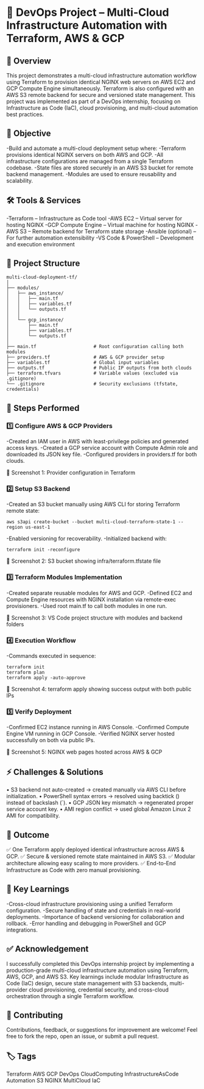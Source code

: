 # 🚀 DevOps Project – Multi-Cloud Infrastructure Automation with Terraform, AWS & GCP

## 🧩 Overview
This project demonstrates a multi-cloud infrastructure automation workflow using Terraform to provision identical NGINX web servers on AWS EC2 and GCP Compute Engine simultaneously.
Terraform is also configured with an AWS S3 remote backend for secure and versioned state management.
This project was implemented as part of a DevOps internship, focusing on Infrastructure as Code (IaC), cloud provisioning, and multi-cloud automation best practices.

## 📌 Objective

-Build and automate a multi-cloud deployment setup where:
-Terraform provisions identical NGINX servers on both AWS and GCP.
-All infrastructure configurations are managed from a single Terraform codebase.
-State files are stored securely in an AWS S3 bucket for remote backend management.
-Modules are used to ensure reusability and scalability.

## 🛠 Tools & Services

-Terraform – Infrastructure as Code tool
-AWS EC2 – Virtual server for hosting NGINX
-GCP Compute Engine – Virtual machine for hosting NGINX
-AWS S3 – Remote backend for Terraform state storage
-Ansible (optional) – For further automation extensibility
-VS Code & PowerShell – Development and execution environment

## 📂 Project Structure

```
multi-cloud-deployment-tf/
│
├── modules/
│   ├── aws_instance/
│   │   ├── main.tf
│   │   ├── variables.tf
│   │   └── outputs.tf
│   │
│   └── gcp_instance/
│       ├── main.tf
│       ├── variables.tf
│       └── outputs.tf
│
├── main.tf                     # Root configuration calling both modules
├── providers.tf                # AWS & GCP provider setup
├── variables.tf                # Global input variables
├── outputs.tf                  # Public IP outputs from both clouds
├── terraform.tfvars            # Variable values (excluded via .gitignore)
└── .gitignore                  # Security exclusions (tfstate, credentials)

```

## 🚀 Steps Performed

### 1️⃣ Configure AWS & GCP Providers

-Created an IAM user in AWS with least-privilege policies and generated access keys.
-Created a GCP service account with Compute Admin role and downloaded its JSON key file.
-Configured providers in providers.tf for both clouds.

📸 Screenshot 1: Provider configuration in Terraform



### 2️⃣ Setup S3 Backend

-Created an S3 bucket manually using AWS CLI for storing Terraform remote state:
```
aws s3api create-bucket --bucket multi-cloud-terraform-state-1 --region us-east-1
```

-Enabled versioning for recoverability.
-Initialized backend with:
```
terraform init -reconfigure
```
📸 Screenshot 2: S3 bucket showing infra/terraform.tfstate file

### 3️⃣ Terraform Modules Implementation

-Created separate reusable modules for AWS and GCP.
-Defined EC2 and Compute Engine resources with NGINX installation via remote-exec provisioners.
-Used root main.tf to call both modules in one run.

📸 Screenshot 3: VS Code project structure with modules and backend folders


### 4️⃣ Execution Workflow

-Commands executed in sequence:
```
terraform init
terraform plan
terraform apply -auto-approve
```
📸 Screenshot 4: terraform apply showing success output with both public IPs


### 5️⃣ Verify Deployment

-Confirmed EC2 instance running in AWS Console.
-Confirmed Compute Engine VM running in GCP Console.
-Verified NGINX server hosted successfully on both via public IPs.

📸 Screenshot 5: NGINX web pages hosted across AWS & GCP

## ⚡ Challenges & Solutions

• S3 backend not auto-created → created manually via AWS CLI before initialization.
• PowerShell syntax errors → resolved using backtick () instead of backslash (`).
• GCP JSON key mismatch → regenerated proper service account key.
• AMI region conflict → used global Amazon Linux 2 AMI for compatibility.

## 🎯 Outcome

✅ One Terraform apply deployed identical infrastructure across AWS & GCP.
✅ Secure & versioned remote state maintained in AWS S3.
✅ Modular architecture allowing easy scaling to more providers.
✅ End-to-End Infrastructure as Code with zero manual provisioning.

## 🧠 Key Learnings

-Cross-cloud infrastructure provisioning using a unified Terraform configuration.
-Secure handling of state and credentials in real-world deployments.
-Importance of backend versioning for collaboration and rollback.
-Error handling and debugging in PowerShell and GCP integrations.

## ✅ Acknowledgement

I successfully completed this DevOps internship project by implementing a production-grade multi-cloud infrastructure automation using Terraform, AWS, GCP, and AWS S3.
Key learnings include modular Infrastructure as Code (IaC) design, secure state management with S3 backends, multi-provider cloud provisioning, credential security, and cross-cloud orchestration through a single Terraform workflow.

## 🤝 Contributing

Contributions, feedback, or suggestions for improvement are welcome!
Feel free to fork the repo, open an issue, or submit a pull request.

## 🏷️ Tags

Terraform AWS GCP DevOps CloudComputing InfrastructureAsCode Automation S3 NGINX MultiCloud IaC
